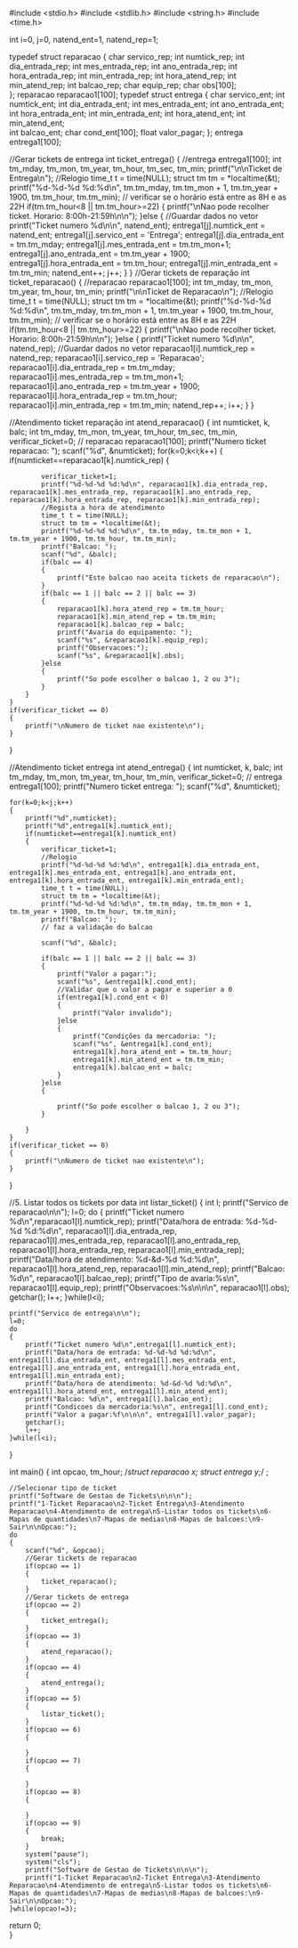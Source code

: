 #include <stdio.h>
#include <stdlib.h>
#include <string.h>
#include <time.h>

int i=0, j=0, natend_ent=1, natend_rep=1;

typedef struct reparacao
{
	char servico_rep;
	int numtick_rep;
	int dia_entrada_rep;
	int mes_entrada_rep;
	int ano_entrada_rep;
	int hora_entrada_rep;
	int min_entrada_rep;
	int hora_atend_rep;
	int min_atend_rep;
	int balcao_rep;
	char equip_rep;
	char obs[100];	
};
reparacao reparacao1[100];
typedef struct  entrega
{
	char servico_ent;
	int numtick_ent;
	int dia_entrada_ent;
	int mes_entrada_ent;
	int ano_entrada_ent;
	int hora_entrada_ent;
	int min_entrada_ent;
	int hora_atend_ent;
	int min_atend_ent;	
	int balcao_ent;
	char cond_ent[100];
	float valor_pagar;
};
entrega entrega1[100];

//Gerar tickets de entrega
int ticket_entrega()
{
	//entrega entrega1[100];
	int tm_mday, tm_mon, tm_year, tm_hour, tm_sec, tm_min;
	printf("\n\nTicket de Entrega\n");
	//Relogio
	time_t t = time(NULL);
	struct tm tm = *localtime(&t);
	printf("%d-%d-%d %d:%d\n", tm.tm_mday, tm.tm_mon + 1, tm.tm_year + 1900, tm.tm_hour, tm.tm_min);
	// verificar se o horário está entre as 8H e as 22H
	if(tm.tm_hour<8 || tm.tm_hour>=22) 
	{
		printf("\nNao pode recolher ticket. Horario: 8:00h-21:59h\n\n");
	}else
		{
		//Guardar dados no vetor
			printf("Ticket numero %d\n\n", natend_ent);
			entrega1[j].numtick_ent = natend_ent;
			entrega1[j].servico_ent = 'Entrega';
			entrega1[j].dia_entrada_ent = tm.tm_mday;
			entrega1[j].mes_entrada_ent = tm.tm_mon+1;
			entrega1[j].ano_entrada_ent = tm.tm_year + 1900;
			entrega1[j].hora_entrada_ent = tm.tm_hour;
			entrega1[j].min_entrada_ent = tm.tm_min;
			natend_ent++;
			j++;
  		}
}
//Gerar tickets de reparação
int ticket_reparacao()
{
	//reparacao reparacao1[100];
	int tm_mday, tm_mon, tm_year, tm_hour,  tm_min;
	printf("\n\nTicket de Reparacao\n");
	//Relogio
	time_t t = time(NULL);
	struct tm tm = *localtime(&t);
	printf("%d-%d-%d %d:%d\n", tm.tm_mday, tm.tm_mon + 1, tm.tm_year + 1900, tm.tm_hour, tm.tm_min);
	// verificar se o horário está entre as 8H e as 22H
	if(tm.tm_hour<8 || tm.tm_hour>=22) 
	{
		printf("\nNao pode recolher ticket. Horario: 8:00h-21:59h\n\n");
	}else
		{
			printf("Ticket numero %d\n\n", natend_rep);
			//Guardar dados no vetor
			reparacao1[i].numtick_rep = natend_rep;
			reparacao1[i].servico_rep = 'Reparacao';
			reparacao1[i].dia_entrada_rep = tm.tm_mday;
			reparacao1[i].mes_entrada_rep = tm.tm_mon+1;
			reparacao1[i].ano_entrada_rep = tm.tm_year + 1900;
			reparacao1[i].hora_entrada_rep = tm.tm_hour;
			reparacao1[i].min_entrada_rep = tm.tm_min;
			natend_rep++;
			i++;
   	 }
}

//Atendimento ticket reparação
int atend_reparacao()
{
	int numticket, k, balc;
	int tm_mday, tm_mon, tm_year, tm_hour, tm_sec, tm_min, verificar_ticket=0;
//	reparacao reparacao1[100];
	printf("Numero ticket reparacao: ");
	scanf("%d", &numticket);
	for(k=0;k<i;k++)
	{
		if(numticket==reparacao1[k].numtick_rep)
		{
			
			verificar_ticket=1;
			printf("%d-%d-%d %d:%d\n", reparacao1[k].dia_entrada_rep, reparacao1[k].mes_entrada_rep, reparacao1[k].ano_entrada_rep, reparacao1[k].hora_entrada_rep, reparacao1[k].min_entrada_rep);
			//Regista a hora de atendimento
			time_t t = time(NULL);
			struct tm tm = *localtime(&t);
			printf("%d-%d-%d %d:%d\n", tm.tm_mday, tm.tm_mon + 1, tm.tm_year + 1900, tm.tm_hour, tm.tm_min);
			printf("Balcao: ");
			scanf("%d", &balc);
			if(balc == 4)
			{
				printf("Este balcao nao aceita tickets de reparacao\n");
			}
			if(balc == 1 || balc == 2 || balc == 3)
			{
				reparacao1[k].hora_atend_rep = tm.tm_hour;
		     	reparacao1[k].min_atend_rep = tm.tm_min;
				reparacao1[k].balcao_rep = balc;
				printf("Avaria do equipamento: ");
				scanf("%s", &reparacao1[k].equip_rep);
				printf("Observacoes:");
				scanf("%s", &reparacao1[k].obs);
		    }else 
			{
				printf("So pode escolher o balcao 1, 2 ou 3");
			}	
		}
	}
	if(verificar_ticket == 0)
	{
		printf("\nNumero de ticket nao existente\n");
	}
}

//Atendimento ticket entrega
int atend_entrega()
{
	int numticket, k, balc;
	int tm_mday, tm_mon, tm_year, tm_hour, tm_min, verificar_ticket=0;
//	entrega entrega1[100];
	printf("Numero ticket entrega: ");
	scanf("%d", &numticket);
	
	for(k=0;k<j;k++)
	{
		printf("%d",numticket);
		printf("%d",entrega1[k].numtick_ent);
		if(numticket==entrega1[k].numtick_ent)
		{
			verificar_ticket=1;
			//Relogio
			printf("%d-%d-%d %d:%d\n", entrega1[k].dia_entrada_ent, entrega1[k].mes_entrada_ent, entrega1[k].ano_entrada_ent, entrega1[k].hora_entrada_ent, entrega1[k].min_entrada_ent);
			time_t t = time(NULL);
			struct tm tm = *localtime(&t);
			printf("%d-%d-%d %d:%d\n", tm.tm_mday, tm.tm_mon + 1, tm.tm_year + 1900, tm.tm_hour, tm.tm_min);
			printf("Balcao: ");
			// faz a validação do balcao
		
			scanf("%d", &balc);
		    
			if(balc == 1 || balc == 2 || balc == 3)
			{					
				printf("Valor a pagar:");
				scanf("%s", &entrega1[k].cond_ent);
				//Validar que o valor a pagar e superior a 0
				if(entrega1[k].cond_ent < 0)
				{
					printf("Valor invalido");
				}else
				{
					printf("Condições da mercadoria: ");
					scanf("%s", &entrega1[k].cond_ent);
					entrega1[k].hora_atend_ent = tm.tm_hour;
					entrega1[k].min_atend_ent = tm.tm_min;
					entrega1[k].balcao_ent = balc;	
				}
			}else 
			{
					
				printf("So pode escolher o balcao 1, 2 ou 3");
			}
	
		}   
	}
	if(verificar_ticket == 0)
	{
		printf("\nNumero de ticket nao existente\n");
	}	
}

//5. Listar todos os tickets por data
int listar_ticket()
{
	int l;
	printf("Servico de reparacao\n\n");
	l=0;
	do
	{
		printf("Ticket numero %d\n",reparacao1[l].numtick_rep);
		printf("Data/hora de entrada: %d-%d-%d %d:%d\n", reparacao1[l].dia_entrada_rep, reparacao1[l].mes_entrada_rep, reparacao1[l].ano_entrada_rep, reparacao1[l].hora_entrada_rep, reparacao1[l].min_entrada_rep);
		printf("Data/hora de atendimento: %d-&d-%d %d:%d\n", reparacao1[l].hora_atend_rep, reparacao1[l].min_atend_rep);
		printf("Balcao: %d\n", reparacao1[l].balcao_rep);
		printf("Tipo de avaria:%s\n", reparacao1[l].equip_rep);
		printf("Observacoes:%s\n\n\n", reparacao1[l].obs);
		getchar();
		l++;
	}while(l<i);

	printf("Servico de entrega\n\n");
	l=0;
	do
	{
		printf("Ticket numero %d\n",entrega1[l].numtick_ent);
		printf("Data/hora de entrada: %d-%d-%d %d:%d\n", entrega1[l].dia_entrada_ent, entrega1[l].mes_entrada_ent, entrega1[l].ano_entrada_ent, entrega1[l].hora_entrada_ent, entrega1[l].min_entrada_ent);
		printf("Data/hora de atendimento: %d-&d-%d %d:%d\n", entrega1[l].hora_atend_ent, entrega1[l].min_atend_ent);
		printf("Balcao: %d\n", entrega1[l].balcao_ent);
		printf("Condicoes da mercadoria:%s\n", entrega1[l].cond_ent);
		printf("Valor a pagar:%f\n\n\n", entrega1[l].valor_pagar);
		getchar();
		l++;
	}while(l<i);
}

int main()
{
	int opcao, tm_hour;
	/*struct reparacao x;
	struct entrega y;*/
;

	//Selecionar tipo de ticket
	printf("Software de Gestao de Tickets\n\n\n");
	printf("1-Ticket Reparacao\n2-Ticket Entrega\n3-Atendimento Reparacao\n4-Atendimento de entrega\n5-Listar todos os tickets\n6-Mapas de quantidades\n7-Mapas de medias\n8-Mapas de balcoes:\n9-Sair\n\nOpcao:");
	do
	{
		scanf("%d", &opcao);
		//Gerar tickets de reparacao
		if(opcao == 1)
		{
			ticket_reparacao();
		}
		//Gerar tickets de entrega
		if(opcao == 2)
		{
			ticket_entrega();
		}
		if(opcao == 3)
		{
			atend_reparacao();
		}
		if(opcao == 4)
		{
			atend_entrega();
		}
		if(opcao == 5)
		{
			listar_ticket();
		}
		if(opcao == 6)
		{
			
		}
		if(opcao == 7)
		{
			
		}
		if(opcao == 8)
		{
			
		}
		if(opcao == 9)
		{
			break;
		}
		system("pause");
		system("cls");
		printf("Software de Gestao de Tickets\n\n\n");
		printf("1-Ticket Reparacao\n2-Ticket Entrega\n3-Atendimento Reparacao\n4-Atendimento de entrega\n5-Listar todos os tickets\n6-Mapas de quantidades\n7-Mapas de medias\n8-Mapas de balcoes:\n9-Sair\n\nOpcao:");	
	}while(opcao!=3);
return 0;		
}
